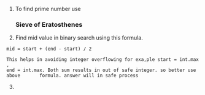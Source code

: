 
1. To find prime number use 
   ### Sieve of Eratosthenes
	   
2. Find mid value in binary search  using this formula. 
```
mid = start + (end - start) / 2
```
	This helps in avoiding integer overflowing for exa,ple start = int.max ,  
	end = int.max. Both sum results in out of safe integer. so better use above       formula. answer will in safe process
	
3. 